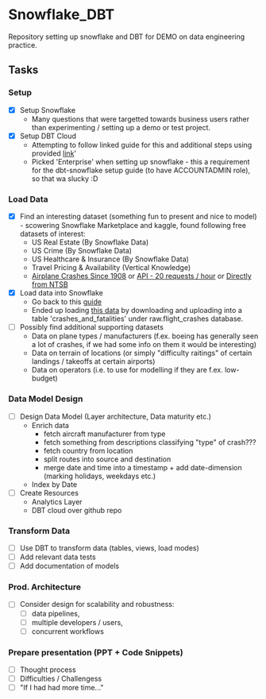 # Snowflake_DBT
Repository setting up snowflake and DBT for DEMO on data engineering practice.

## Tasks
### Setup
- [x] Setup Snowflake
    - Many questions that were targetted towards business users rather than experimenting / setting up a demo or test project.
- [x] Setup DBT Cloud
    - Attempting to follow linked guide for this and additional steps using provided [link](https://docs.getdbt.com/guides/snowflake?step=1)'
    - Picked 'Enterprise' when setting up snowflake - this a requirement for the dbt-snowflake setup guide (to have ACCOUNTADMIN role), so that wa slucky :D

### Load Data
- [x] Find an interesting dataset (something fun to present and nice to model) - scowering Snowflake Marketplace and kaggle, found following free datasets of interest:
    - US Real Estate (By Snowflake Data)
    - US Crime (By Snowflake Data)
    - US Healthcare & Insurance (By Snowflake Data)
    - Travel Pricing & Availability (Vertical Knowledge)
    - [Airplane Crashes Since 1908](https://www.kaggle.com/datasets/saurograndi/airplane-crashes-since-1908/data) or [API - 20 requests / hour](https://rapidapi.com/Berthje/api/flight-accidents-api-ntsb1) or [Directly from NTSB](https://www.ntsb.gov/safety/data/Pages/Data_Stats.aspx)
- [x] Load data into Snowflake
    - Go back to this [guide](https://docs.getdbt.com/guides/snowflake?step=3)
    - Ended up loading [this data](https://www.kaggle.com/datasets/saurograndi/airplane-crashes-since-1908?resource=download) by downloading and uploading into a table 'crashes_and_fatalities' under raw.flight_crashes database. 
- [ ] Possibly find additional supporting datasets
    - Data on plane types / manufacturers (f.ex. boeing has generally seen a lot of crashes, if we had some info on them it would be interesting)
    - Data on terrain of locations (or simply "difficulty raitings" of certain landings / takeoffs at certain airports)
    - Data on operators (i.e. to use for modelling if they are f.ex. low-budget)

### Data Model Design
- [ ] Design Data Model (Layer architecture, Data maturity etc.)
    - Enrich data 
        - fetch aircraft manufacturer from type
        - fetch something from descriptions classifying "type" of crash???
        - fetch country from location
        - split routes into source and destination
        - merge date and time into a timestamp + add date-dimension (marking holidays, weekdays etc.)
    - Index by Date
- [ ] Create Resources
    - Analytics Layer
    - DBT cloud over github repo

### Transform Data
- [ ] Use DBT to transform data (tables, views, load modes)
- [ ] Add relevant data tests
- [ ] Add documentation of models

### Prod. Architecture
- [ ] Consider design for scalability and robustness: 
    - [ ] data pipelines,
    - [ ] multiple developers / users,
    - [ ] concurrent workflows

### Prepare presentation (PPT + Code Snippets)
- [ ] Thought process
- [ ] Difficulties / Challengess
- [ ] "If I had had more time..."